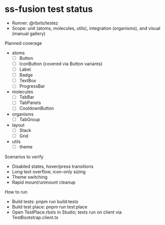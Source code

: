 # ss-fusion test status

- Runner: @rbxts/testez
- Scope: unit (atoms, molecules, utils), integration (organisms), and visual (manual gallery)

Planned coverage
- atoms
  - [ ] Button
  - [ ] IconButton (covered via Button variants)
  - [ ] Label
  - [ ] Badge
  - [ ] TextBox
  - [ ] ProgressBar
- molecules
  - [ ] TabBar
  - [ ] TabPanels
  - [ ] CooldownButton
- organisms
  - [ ] TabGroup
- layout
  - [ ] Stack
  - [ ] Grid
- utils
  - [ ] theme

Scenarios to verify
- Disabled states, hover/press transitions
- Long text overflow, icon-only sizing
- Theme switching
- Rapid mount/unmount cleanup

How to run
- Build tests: pnpm run build:tests
- Build test place: pnpm run test:place
- Open TestPlace.rbxlx in Studio; tests run on client via TestBootstrap.client.ts
